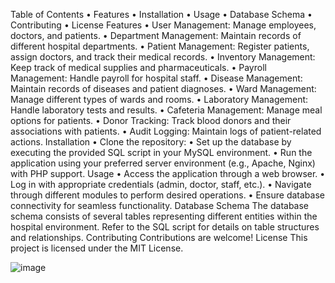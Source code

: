Table of Contents
•	Features
•	Installation
•	Usage
•	Database Schema
•	Contributing
•	License
Features
•	User Management: Manage employees, doctors, and patients.
•	Department Management: Maintain records of different hospital departments.
•	Patient Management: Register patients, assign doctors, and track their medical records.
•	Inventory Management: Keep track of medical supplies and pharmaceuticals.
•	Payroll Management: Handle payroll for hospital staff.
•	Disease Management: Maintain records of diseases and patient diagnoses.
•	Ward Management: Manage different types of wards and rooms.
•	Laboratory Management: Handle laboratory tests and results.
•	Cafeteria Management: Manage meal options for patients.
•	Donor Tracking: Track blood donors and their associations with patients.
•	Audit Logging: Maintain logs of patient-related actions.
Installation
•	Clone the repository:
•	Set up the database by executing the provided SQL script in your MySQL environment.
•	Run the application using your preferred server environment (e.g., Apache, Nginx) with PHP support.
Usage
•	Access the application through a web browser.
•	Log in with appropriate credentials (admin, doctor, staff, etc.).
•	Navigate through different modules to perform desired operations.
•	Ensure database connectivity for seamless functionality.
Database Schema
The database schema consists of several tables representing different entities within the hospital environment. Refer to the SQL script for details on table structures and relationships.
Contributing
Contributions are welcome!
License
This project is licensed under the MIT License.

![image](https://github.com/user-attachments/assets/aeb0007b-9e06-48e0-8b76-c37bb625560a)
